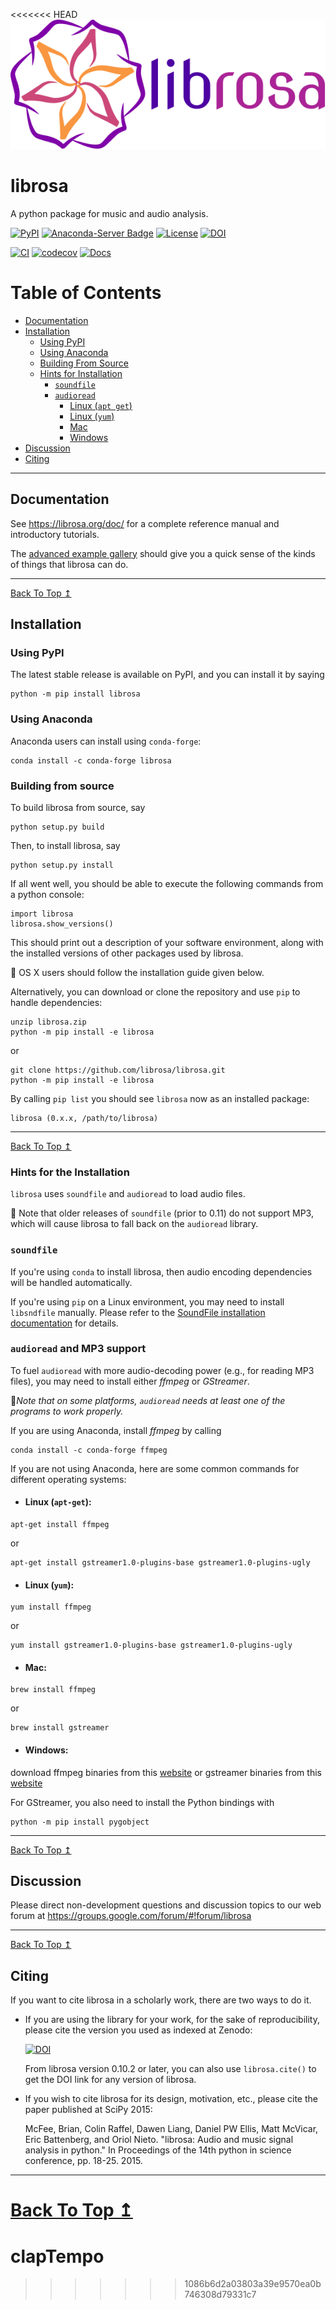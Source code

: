 <<<<<<< HEAD
[![librosa logo](docs/img/librosa_logo_text.svg)](https://librosa.org/)

# librosa


A python package for music and audio analysis.  

[![PyPI](https://img.shields.io/pypi/v/librosa.svg)](https://pypi.python.org/pypi/librosa)
[![Anaconda-Server Badge](https://anaconda.org/conda-forge/librosa/badges/version.svg)](https://anaconda.org/conda-forge/librosa)
[![License](https://img.shields.io/pypi/l/librosa.svg)](https://github.com/librosa/librosa/blob/main/LICENSE.md)
[![DOI](https://zenodo.org/badge/DOI/10.5281/zenodo.591533.svg)](https://doi.org/10.5281/zenodo.591533)

[![CI](https://github.com/librosa/librosa/actions/workflows/ci.yml/badge.svg)](https://github.com/librosa/librosa/actions/workflows/ci.yml)
[![codecov](https://codecov.io/gh/librosa/librosa/branch/main/graph/badge.svg?token=ULWnUHaIJC)](https://codecov.io/gh/librosa/librosa)
[![Docs](https://github.com/librosa/librosa/actions/workflows/docs.yml/badge.svg)](https://librosa.org/doc/latest/index.html)

#  Table of Contents

- [Documentation](#Documentation)
- [Installation](#Installation)
  - [Using PyPI](#using-pypi)
  - [Using Anaconda](#using-anaconda)
  - [Building From Source](#building-from-source)
  - [Hints for Installation](#hints-for-the-installation)
    - [`soundfile`](#soundfile)
    - [`audioread`](#audioread-and-mp3-support)
      - [Linux (`apt get`)](#linux-apt-get)
      - [Linux (`yum`)](#linux-yum)
      - [Mac](#mac)
      - [Windows](#windows)
- [Discussion](#discussion)
- [Citing](#citing)

---

## Documentation


See https://librosa.org/doc/ for a complete reference manual and introductory tutorials.

The [advanced example gallery](https://librosa.org/doc/latest/advanced.html) should give you a quick sense of the kinds
of things that librosa can do.

---

[Back To Top ↥](#librosa)


## Installation


### Using PyPI

The latest stable release is available on PyPI, and you can install it by saying
```
python -m pip install librosa
```

### Using Anaconda

Anaconda users can install using ```conda-forge```:
```
conda install -c conda-forge librosa
```

### Building from source

To build librosa from source, say 
```
python setup.py build
```
Then, to install librosa, say 
```
python setup.py install
```
If all went well, you should be able to execute the following commands from a python console:
```
import librosa
librosa.show_versions()
```
This should print out a description of your software environment, along with the installed versions of other packages used by librosa.

📝 OS X users should follow the installation guide given below.

Alternatively, you can download or clone the repository and use `pip` to handle dependencies:

```
unzip librosa.zip
python -m pip install -e librosa
```
or

```
git clone https://github.com/librosa/librosa.git
python -m pip install -e librosa
```

By calling `pip list` you should see `librosa` now as an installed package:
```
librosa (0.x.x, /path/to/librosa)
```

---

[Back To Top ↥](#librosa)

### Hints for the Installation

`librosa` uses `soundfile` and `audioread` to load audio files.

📝 Note that older releases of `soundfile` (prior to 0.11) do not support MP3, which will cause librosa to fall back on the `audioread` library.

### `soundfile`

If you're using `conda` to install librosa, then audio encoding dependencies will be handled automatically.

If you're using `pip` on a Linux environment, you may need to install `libsndfile`
manually.  Please refer to the [SoundFile installation documentation](https://python-soundfile.readthedocs.io/#installation) for details.

### `audioread` and MP3 support

To fuel `audioread` with more audio-decoding power (e.g., for reading MP3 files),
you may need to install either *ffmpeg* or *GStreamer*.

📝*Note that on some platforms, `audioread` needs at least one of the programs to work properly.*

If you are using Anaconda, install *ffmpeg* by calling

```
conda install -c conda-forge ffmpeg
```

If you are not using Anaconda, here are some common commands for different operating systems:

- ####  Linux (`apt-get`): 

```
apt-get install ffmpeg
```
or
 
```
apt-get install gstreamer1.0-plugins-base gstreamer1.0-plugins-ugly
```
- #### Linux (`yum`):
```
yum install ffmpeg
```
or


```
yum install gstreamer1.0-plugins-base gstreamer1.0-plugins-ugly
```

- #### Mac: 
```
brew install ffmpeg
```
or

```
brew install gstreamer
```

- #### Windows: 

download ffmpeg binaries from this [website](https://www.gyan.dev/ffmpeg/builds/) or gstreamer binaries from this [website](https://gstreamer.freedesktop.org/)

For GStreamer, you also need to install the Python bindings with 

```
python -m pip install pygobject
```

---

[Back To Top ↥](#librosa)

## Discussion


Please direct non-development questions and discussion topics to our web forum at
https://groups.google.com/forum/#!forum/librosa

---

[Back To Top ↥](#librosa)

## Citing


If you want to cite librosa in a scholarly work, there are two ways to do it.

- If you are using the library for your work, for the sake of reproducibility, please cite
  the version you used as indexed at Zenodo:

    [![DOI](https://zenodo.org/badge/DOI/10.5281/zenodo.591533.svg)](https://doi.org/10.5281/zenodo.591533)

  From librosa version 0.10.2 or later, you can also use `librosa.cite()`
  to get the DOI link for any version of librosa.

- If you wish to cite librosa for its design, motivation, etc., please cite the paper
  published at SciPy 2015:

    McFee, Brian, Colin Raffel, Dawen Liang, Daniel PW Ellis, Matt McVicar, Eric Battenberg, and Oriol Nieto. "librosa: Audio and music signal analysis in python." In Proceedings of the 14th python in science conference, pp. 18-25. 2015.

---

[Back To Top ↥](#librosa)
=======
# clapTempo
>>>>>>> 1086b6d2a03803a39e9570ea0b746308d79331c7
